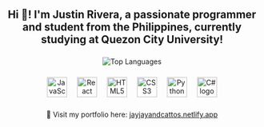 <h2 align="center">Hi 👋! I'm Justin Rivera, a passionate programmer and student from the Philippines, currently studying at Quezon City University!</h2>

###

<div align="center">
  <img src="https://github-readme-stats.vercel.app/api/top-langs/?username=jayjayandcattos&theme=tokyonight&show_icons=true&hide_border=false&layout=compact" alt="Top Languages" />
</div>

###

<div align="center">
  <img src="https://cdn.jsdelivr.net/gh/devicons/devicon/icons/javascript/javascript-original.svg" height="40" alt="JavaScript logo" />
  <img width="12" />
  <img src="https://cdn.jsdelivr.net/gh/devicons/devicon/icons/react/react-original.svg" height="40" alt="React logo" />
  <img width="12" />
  <img src="https://cdn.jsdelivr.net/gh/devicons/devicon/icons/html5/html5-original.svg" height="40" alt="HTML5 logo" />
  <img width="12" />
  <img src="https://cdn.jsdelivr.net/gh/devicons/devicon/icons/css3/css3-original.svg" height="40" alt="CSS3 logo" />
  <img width="12" />
  <img src="https://cdn.jsdelivr.net/gh/devicons/devicon/icons/python/python-original.svg" height="40" alt="Python logo" />
  <img width="12" />
  <img src="https://cdn.jsdelivr.net/gh/devicons/devicon/icons/csharp/csharp-original.svg" height="40" alt="C# logo" />
</div>

###

<div align="center">
  🔭 Visit my portfolio here: <a href="https://jayjayandcattos.netlify.app" target="_blank">jayjayandcattos.netlify.app</a>
</div>
